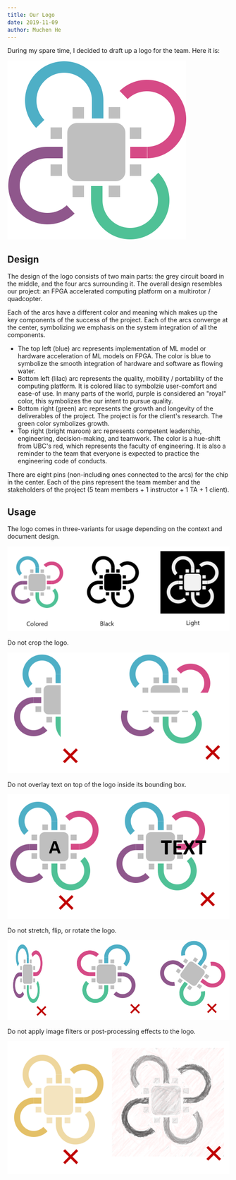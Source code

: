 ```yaml
---
title: Our Logo
date: 2019-11-09
author: Muchen He
---
```


During my spare time, I decided to draft up a logo for the team. Here it is:

<!-- excerpt -->

![logo](/docs/assets/capstonelogo1.svg)

## Design

The design of the logo consists of two main parts: the grey circuit board in the middle, and the four arcs surrounding it. The overall design resembles our project: an FPGA accelerated computing platform on a multirotor / quadcopter.

Each of the arcs have a different color and meaning which makes up the key components of the success of the project. Each of the arcs converge at the center, symbolizing we emphasis on the system integration of all the components.

- The top left (blue) arc represents implementation of ML model or hardware acceleration of ML models on FPGA. The color is blue to symbolize the smooth integration of hardware and software as flowing water.
- Bottom left (lilac) arc represents the quality, mobility / portability of the computing platform. It is colored lilac to symbolzie user-comfort and ease-of use. In many parts of the world, purple is considered an "royal" color, this symbolizes the our intent to pursue quality.
- Bottom right (green) arc represents the growth and longevity of the deliverables of the project. The project is for the client's research. The green color symbolizes growth.
- Top right (bright maroon) arc represents competent leadership, engineering, decision-making, and teamwork. The color is a hue-shift from UBC's red, which represents the faculty of engineering. It is also a reminder to the team that everyone is expected to practice the engineering code of conducts.

There are eight pins (non-including ones connected to the arcs) for the chip in the center. Each of the pins represent the team member and the stakeholders of the project (5 team members + 1 instructor + 1 TA + 1 client).

## Usage

The logo comes in three-variants for usage depending on the context and document design.

![logo-usage-1](/assets/img/logousage1.png)

Do not crop the logo.

![logo-usage-2](/assets/img/logousage2.png)

Do not overlay text on top of the logo inside its bounding box.

![logo-usage-3](/assets/img/logousage3.png)

Do not stretch, flip, or rotate the logo.

![logo-usage-4](/assets/img/logousage4.png)

Do not apply image filters or post-processing effects to the logo.

![logo-usage-5](/assets/img/logousage5.png)
